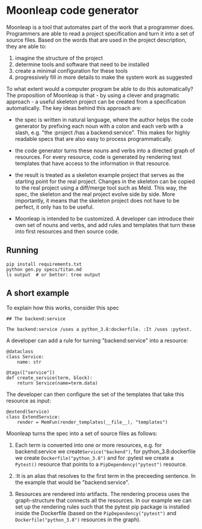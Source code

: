 # Moonleap code generator

Moonleap is a tool that automates part of the work that a programmer does. Programmers are able to read
a project specification and turn it into a set of source files. Based on the words that are
used in the project description, they are able to:

1. imagine the structure of the project
2. determine tools and software that need to be installed
3. create a minimal configuration for these tools
4. progressively fill in more details to make the system work as suggested

To what extent would a computer program be able to do this automatically? The proposition of Moonleap is
that - by using a clever and pragmatic approach - a useful skeleton project can be created from a specification
automatically. The key ideas behind this approach are:

- the spec is written in natural language, where the author helps the code generator by prefixing each noun with a
  colon and each verb with a slash, e.g. "the :project /has a backend:service". This makes for highly readable
  specs that are also easy to process programmatically.

- the code generator turns these nouns and verbs into a directed graph of resources. For every resource, code is generated
  by rendering text templates that have access to the information in that resource.

- the result is treated as a skeleton example project that serves as the starting point for the real project.
  Changes in the skeleton can be copied to the real project using a diff/merge tool such as Meld. This way, the spec, the
  skeleton and the real project evolve side by side. More importantly, it means that the skeleton project does not have to be
  perfect, it only has to be useful.

- Moonleap is intended to be customized. A developer can introduce their own set of nouns and verbs, and add rules and
  templates that turn these into first resources and then source code.

## Running

```
pip install requirements.txt
python gen.py specs/titan.md
ls output  # or better: tree output
```

## A short example

To explain how this works, consider this spec

```
## The backend:service

The backend:service /uses a python_3.8:dockerfile. :It /uses :pytest.
```

A developer can add a rule for turning "backend:service" into a resource:

```
@dataclass
class Service:
    name: str

@tags(["service"])
def create_service(term, block):
    return Service(name=term.data)
```

The developer can then configure the set of the templates that take this resource as input:

```
@extend(Service)
class ExtendService:
    render = MemFun(render_templates(__file__), "templates")
```

Moonleap turns the spec into a set of source files as follows:

1. Each term is converted into one or more resources, e.g. for backend:service we create`Service("backend")`,
   for python_3.8:dockerfile we create `Dockerfile("python_3.8")` and for :pytest we create a `Pytest()` resource
   that points to a `PipDependency("pytest")` resource.

2. :It is an alias that resolves to the first term in the preceeding sentence. In the example that
   would be "backend:service".

3. Resources are rendered into artifacts. The rendering process uses the graph-structure that connects all
   the resources. In our example we can set up the rendering rules such that the pytest pip package is installed inside the Dockerfile
   (based on the `PipDependency("pytest")` and `Dockerfile("python_3.8")` resources in the graph).
